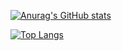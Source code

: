 [![Anurag's GitHub stats](https://github-readme-stats.vercel.app/api?username=Fernandez-E&show_icons=true&theme=dark)](https://github.com/Fernandez-E/github-readme-stats)

[![Top Langs](https://github-readme-stats.vercel.app/api/top-langs/?username=Fernandez-E&theme=dark&langs_count=4)](https://github.com/Fernandez-E/github-readme-stats)

